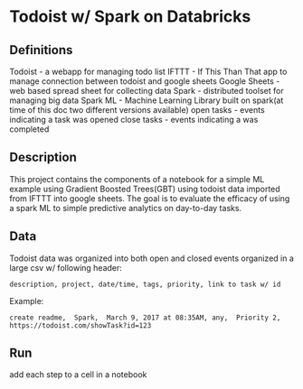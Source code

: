 Todoist w/ Spark on Databricks
=======

## Definitions

Todoist - a webapp for managing todo list
IFTTT - If This Than That app to manage connection between todoist and google sheets
Google Sheets - web based spread sheet for collecting data
Spark - distributed toolset for managing big data
Spark ML - Machine Learning Library built on spark(at time of this doc two different versions available)
open tasks - events indicating a task was opened
close tasks - events indicating a was completed

## Description

This project contains the components of a notebook for a simple ML example using Gradient Boosted Trees(GBT) using 
todoist data imported from IFTTT into google sheets.  The goal is to evaluate the efficacy of using a spark ML to simple
predictive analytics on day-to-day tasks.  

## Data

Todoist data was organized into both open and closed events organized in a large csv w/ following header:

```
description, project, date/time, tags, priority, link to task w/ id
```

Example:

```
create readme,	Spark,	March 9, 2017 at 08:35AM, any,	Priority 2,	https://todoist.com/showTask?id=123

```


## Run

add each step to a cell in a notebook